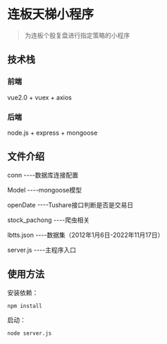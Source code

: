 # 连板天梯小程序

>为连板个股复盘进行指定策略的小程序

## 技术栈

### 前端

vue2.0 + vuex + axios
 
### 后端

node.js + express + mongoose

## 文件介绍
conn ----数据库连接配置

Model ----mongoose模型

openDate ----Tushare接口判断是否是交易日

stock_pachong ----爬虫相关

lbtts.json ----数据集（2012年1月6日-2022年11月17日）

server.js ----主程序入口

## 使用方法

安装依赖：

```
npm install 
```

启动：

```
node server.js 
```



